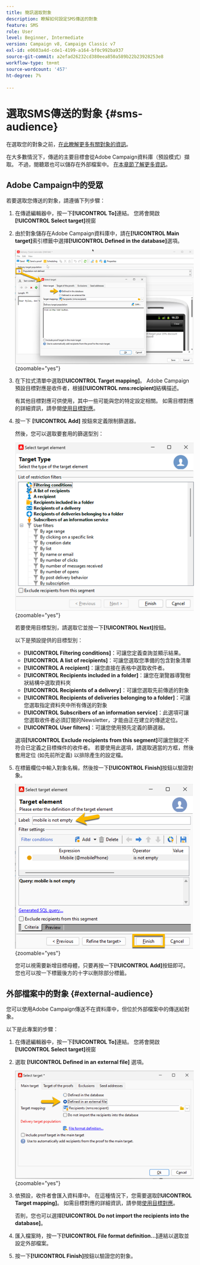 ```yaml
---
title: 簡訊選取對象
description: 瞭解如何設定SMS傳送的對象
feature: SMS
role: User
level: Beginner, Intermediate
version: Campaign v8, Campaign Classic v7
exl-id: e0603a4d-cde1-4199-a164-bf0c992ba937
source-git-commit: a2efad26232cd380eea850a589b22b23928253e8
workflow-type: tm+mt
source-wordcount: '457'
ht-degree: 7%

---
```


# 選取SMS傳送的對象 {#sms-audience}

在選取您的對象之前，[在此瞭解更多有關對象的資訊](../../audiences/gs-audiences.md)。

在大多數情況下，傳遞的主要目標會從Adobe Campaign資料庫（預設模式）擷取。 不過，閱聽眾也可以儲存在外部檔案中。 [在本章節了解更多資訊](#external-audience)。

## Adobe Campaign中的受眾

若要選取您傳送的對象，請遵循下列步驟：

1. 在傳遞編輯器中，按一下&#x200B;**[!UICONTROL To]**&#x200B;連結。 您將會開啟&#x200B;**[!UICONTROL Select target]**&#x200B;視窗

1. 由於對象儲存在Adobe Campaign資料庫中，請在&#x200B;**[!UICONTROL Main target]**&#x200B;索引標籤中選擇&#x200B;**[!UICONTROL Defined in the database]**&#x200B;選項。

   ![](assets/audience_to.png){zoomable="yes"}

1. 在下拉式清單中選取&#x200B;**[!UICONTROL Target mapping]**。 Adobe Campaign預設目標對應是收件者，根據&#x200B;**[!UICONTROL nms:recipient]**&#x200B;結構描述。

   有其他目標對應可供使用，其中一些可能與您的特定設定相關。 如需目標對應的詳細資訊，請參閱[使用目標對應](../../audiences/target-mappings.md)。

1. 按一下 **[!UICONTROL Add]** 按鈕來定義限制篩選器。

   然後，您可以選取要套用的篩選型別：

   ![](assets/audience_filters.png){zoomable="yes"}

   若要使用目標型別，請選取它並按一下&#x200B;**[!UICONTROL Next]**&#x200B;按鈕。

   以下是預設提供的目標型別：

   * **[!UICONTROL Filtering conditions]**：可讓您定義查詢並顯示結果。
   * **[!UICONTROL A list of recipients]**：可讓您選取您準備的包含對象清單
   * **[!UICONTROL A recipient]**：讓您直接在表格中選取收件者。
   * **[!UICONTROL Recipients included in a folder]**：讓您在瀏覽器導覽樹狀結構中選取資料夾
   * **[!UICONTROL Recipients of a delivery]**：可讓您選取先前傳遞的對象
   * **[!UICONTROL Recipients of deliveries belonging to a folder]**：可讓您選取指定資料夾中所有傳送的對象
   * **[!UICONTROL Subscribers of an information service]**：此選項可讓您選取收件者必須訂閱的Newsletter，才能由正在建立的傳遞定位。
   * **[!UICONTROL User filters]**：可讓您使用預先定義的篩選器。

   選項&#x200B;**[!UICONTROL Exclude recipients from this segment]**&#x200B;可讓您鎖定不符合已定義之目標條件的收件者。 若要使用此選項，請選取適當的方框，然後套用定位 (如先前所定義) 以排除產生的設定檔。

1. 在標籤欄位中輸入對象名稱，然後按一下&#x200B;**[!UICONTROL Finish]**&#x200B;按鈕以驗證對象。

   ![](assets/audience_finish.png){zoomable="yes"}

   您可以視需要新增目標母體，只要再按一下&#x200B;**[!UICONTROL Add]**&#x200B;按鈕即可。 您也可以按一下標籤後方的十字以刪除部分標籤。

## 外部檔案中的對象 {#external-audience}

您可以使用Adobe Campaign傳送不在資料庫中，但位於外部檔案中的傳送給對象。

以下是此專案的步驟：

1. 在傳遞編輯器中，按一下&#x200B;**[!UICONTROL To]**&#x200B;連結。 您將會開啟&#x200B;**[!UICONTROL Select target]**&#x200B;視窗

1. 選取 **[!UICONTROL Defined in an external file]** 選項。

   ![](assets/audience_externalfile.png){zoomable="yes"}

1. 依預設，收件者會匯入資料庫中。 在這種情況下，您需要選取&#x200B;**[!UICONTROL Target mapping]**。 如需目標對應的詳細資訊，請參閱[使用目標對應](../../audiences/target-mappings.md)。

   否則，您也可以選擇&#x200B;**[!UICONTROL Do not import the recipients into the database]**。

1. 匯入檔案時，按一下&#x200B;**[!UICONTROL File format definition…]**&#x200B;連結以選取並設定外部檔案。

1. 按一下&#x200B;**[!UICONTROL Finish]**&#x200B;按鈕以驗證您的對象。
